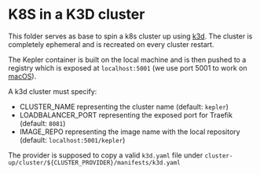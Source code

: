 # K8S in a K3D cluster

This folder serves as base to spin a k8s cluster up using [k3d](https://k3d.io/). The cluster is completely ephemeral and is recreated on every cluster restart. 

The Kepler container is built on the local machine and is then pushed to a registry which is exposed at `localhost:5001` (we use port 5001 to work on [macOS](https://github.com/kubernetes-sigs/kind/pull/2621)). 

A k3d cluster must specify:
* CLUSTER_NAME representing the cluster name (default: `kepler`)
* LOADBALANCER_PORT representing the exposed port for Traefik (default: `8081`) 
* IMAGE_REPO representing the image name with the local repository (default: `localhost:5001/kepler`)

The provider is supposed to copy a valid `k3d.yaml` file under `cluster-up/cluster/${CLUSTER_PROVIDER}/manifests/k3d.yaml`
